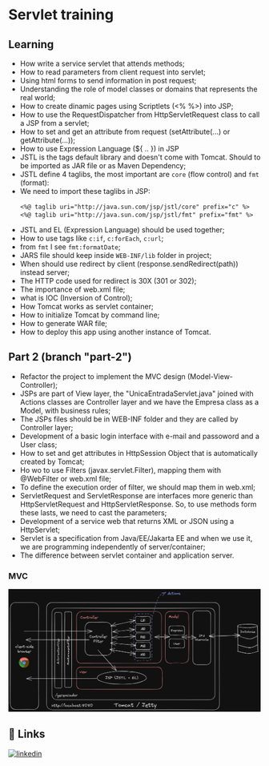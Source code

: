 # Servlet training

## Learning

- How write a service servlet that attends methods;
- How to read parameters from client request into servlet;
- Using html forms to send information in post request;
- Understanding the role of model classes or domains that represents the real world;
- How to create dinamic pages using Scriptlets (<% %>) into JSP;
- How to use the RequestDispatcher from HttpServletRequest class to call a JSP from a servlet;
- How to set and get an attribute from request (setAttribute(...) or getAttribute(...)); 
- How to use Expression Language (${ .. }) in JSP
- JSTL is the tags default library and doesn't come with Tomcat. Should to be imported as JAR file or as Maven Dependency;
- JSTL define 4 taglibs, the most important are `core` (flow control) and `fmt` (format):
- We need to import these taglibs in JSP:
  ```
  <%@ taglib uri="http://java.sun.com/jsp/jstl/core" prefix="c" %>
  <%@ taglib uri="http://java.sun.com/jsp/jstl/fmt" prefix="fmt" %>
  ```
- JSTL and EL (Expression Language) should be used together;
- How to use tags like `c:if`, `c:forEach`, `c:url`;
- from `fmt` I see `fmt:formatDate`;
- JARS file should keep inside `WEB-INF/lib` folder in project;
- When should use redirect by client (response.sendRedirect(path)) instead server;
- The HTTP code used for redirect is 30X (301 or 302);
- The importance of web.xml file;
- what is IOC (Inversion of Control);
- How Tomcat works as servlet container;
- How to initialize Tomcat by command line;
- How to generate WAR file;
- How to deploy this app using another instance of Tomcat.

## Part 2 (branch "part-2")
- Refactor the project to implement the MVC design (Model-View-Controller);
- JSPs are part of View layer, the "UnicaEntradaServlet.java" joined with Actions classes are Controller layer and we have the Empresa class as a Model, with business rules;
- The JSPs files should be in WEB-INF folder and they are called by Controller layer;
- Development of a basic login interface with e-mail and passoword and a User class;
- How to set and get attributes in HttpSession Object that is automatically created by Tomcat;
- Ho wo to use Filters (javax.servlet.Filter), mapping them with @WebFilter or web.xml file;
- To define the execution order of filter, we should map them in web.xml;
- ServletRequest and ServletResponse are interfaces more generic than HttpServletRequest and HttpServletResponse. So, to use methods form these lasts, we need to cast the parameters;
- Development of a service web that returns XML or JSON using a HttpServlet;
- Servlet is a specification from Java/EE/Jakarta EE and when we use it, we are programming independently of server/container;
- The difference between servlet container and application server.
### MVC
![designPattern](./src/main/resources/images/gerenciador_arch.png)

## 🔗 Links
[![linkedin](https://img.shields.io/badge/linkedin-0A66C2?style=for-the-badge&logo=linkedin&logoColor=white)](https://www.linkedin.com/in/vitorgonzaga/)